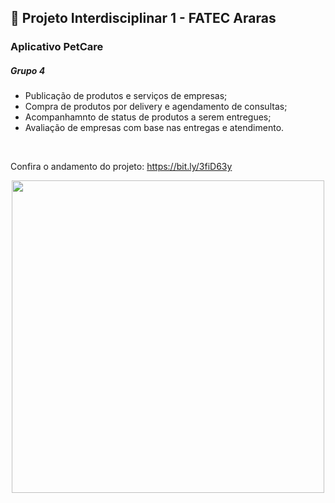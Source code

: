 ## 🐇 Projeto Interdisciplinar 1 - FATEC Araras

### Aplicativo PetCare

##### Grupo 4



* Publicação de produtos e serviços de empresas;
* Compra de produtos por delivery e agendamento de consultas;
* Acompanhamnto de status de produtos a serem entregues;
* Avaliação de empresas com base nas entregas e atendimento.
<br>

Confira o andamento do projeto: https://bit.ly/3fiD63y

<p align="center">
  <img width="500" height="500" src="https://user-images.githubusercontent.com/71787801/117539333-8f800900-afe0-11eb-88ce-53de21063181.png" data-canonical-    src="https://gyazo.com/eb5c5741b6a9a16c692170a41a49c858.png">
</p>
